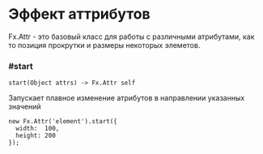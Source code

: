 # Эффект аттрибутов

Fx.Attr - это базовый класс для работы с различными атрибутами,
как то позиция прокрутки и размеры некоторых элеметов.


### #start

    start(Object attrs) -> Fx.Attr self

Запускает плавное изменение атрибутов в направлении указанных значений

    new Fx.Attr('element').start({
      width:  100,
      height: 200
    });
